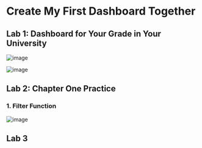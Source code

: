 # Create My First Dashboard Together

## Lab 1: Dashboard for Your Grade in Your University

![image](https://github.com/user-attachments/assets/80185865-6b73-4e12-8f87-4b36d8bef9d6)

![image](https://github.com/user-attachments/assets/1224dd2b-9306-40e0-897b-b9e3a840f22c)

## Lab 2: Chapter One Practice

### 1. Filter Function
![image](https://github.com/user-attachments/assets/724ded66-7ed7-46a0-9903-951ac5802016)

## Lab 3


